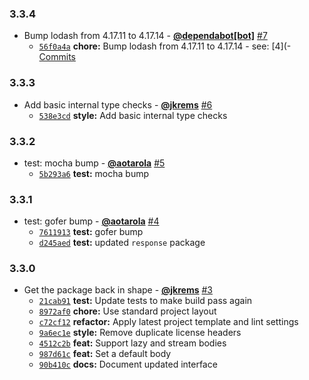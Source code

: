 ### 3.3.4

* Bump lodash from 4.17.11 to 4.17.14 - **[@dependabot[bot]](https://github.com/apps/dependabot)** [#7](https://github.com/groupon/quinn/pull/7)
  - [`56f0a4a`](https://github.com/groupon/quinn/commit/56f0a4ae4b8bcc74f7432ec7adce7d48fbe60b5d) **chore:** Bump lodash from 4.17.11 to 4.17.14 - see: [4](- [Commits](https://github.com/lodash/lodash/compare/4)


### 3.3.3

* Add basic internal type checks - **[@jkrems](https://github.com/jkrems)** [#6](https://github.com/groupon/quinn/pull/6)
  - [`538e3cd`](https://github.com/groupon/quinn/commit/538e3cd6e9f3e03347a0dc9e10944ac02ac854da) **style:** Add basic internal type checks


### 3.3.2

* test: mocha bump - **[@aotarola](https://github.com/aotarola)** [#5](https://github.com/groupon/quinn/pull/5)
  - [`5b293a6`](https://github.com/groupon/quinn/commit/5b293a6fb7e20313a860fd33c945e5ad60aa66b7) **test:** mocha bump


### 3.3.1

* test: gofer bump - **[@aotarola](https://github.com/aotarola)** [#4](https://github.com/groupon/quinn/pull/4)
  - [`7611913`](https://github.com/groupon/quinn/commit/76119131d8128bd2ec1aed98f246121f9f8a6bfb) **test:** gofer bump
  - [`d245aed`](https://github.com/groupon/quinn/commit/d245aed67631f4162accfc526f6cf6ab8c8c1a2f) **test:** updated `response` package


### 3.3.0

* Get the package back in shape - **[@jkrems](https://github.com/jkrems)** [#3](https://github.com/groupon/quinn/pull/3)
  - [`21cab91`](https://github.com/groupon/quinn/commit/21cab914c5db35dafbf4682f36b186ec0478d218) **test:** Update tests to make build pass again
  - [`8972af0`](https://github.com/groupon/quinn/commit/8972af0c918e6778ffa0a3438c7d10b5a65fb86b) **chore:** Use standard project layout
  - [`c72cf12`](https://github.com/groupon/quinn/commit/c72cf1225fab888d8f93b9da71f1e5c296448df3) **refactor:** Apply latest project template and lint settings
  - [`9a6ec1e`](https://github.com/groupon/quinn/commit/9a6ec1e09872fca3799900768a19a7a27b07c247) **style:** Remove duplicate license headers
  - [`4512c2b`](https://github.com/groupon/quinn/commit/4512c2b45ac00cd785448fea2b030ab6bbf7893a) **feat:** Support lazy and stream bodies
  - [`987d61c`](https://github.com/groupon/quinn/commit/987d61cc8774a3ce1e6e88bb4c44260dfa3de1ab) **feat:** Set a default body
  - [`90b410c`](https://github.com/groupon/quinn/commit/90b410c6ff356db225a70f5381f5cdb1eba1262c) **docs:** Document updated interface
